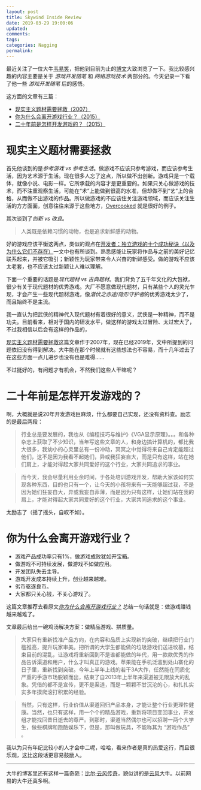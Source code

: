 ```yaml
---
layout: post
title: Skywind Inside Review
date: 2019-03-29 19:00:06
updated:
comments:
tags:
categories: Nagging
permalink:
---
```


最近关注了一位大牛[韦易笑](https://www.zhihu.com/people/skywind3000/activities)，把他到目前为止的[博文](http://www.skywind.me/blog/)大致浏览了一下。我比较感兴趣的内容主要是关于 *游戏开发随笔* 和 *网络游戏技术* 两部分的。今天记录一下看了他一些 *游戏开发随笔* 后的感悟。

这方面的文章有三篇：

- [现实主义题材需要拯救（2007）](http://www.skywind.me/blog/archives/457#more-457)
- [你为什么会离开游戏行业？（2015）](http://www.skywind.me/blog/archives/1259)
- [二十年前是怎样开发游戏的？（2015）](http://www.skywind.me/blog/archives/1250#more-1250)

# 现实主义题材需要拯救

首先他谈到的是*参考游戏 vs 参考生活*。做游戏不应该只参考游戏，而应该参考生活，因为艺术源于生活。现在很多人忘了这点，所以做不出创新。游戏只是一个载体，就像小说、电影一样。它所承载的内容才是更重要的。如果只关心做游戏的技术，而不注重观察生活，可能在“术”上能做到很高的水准，但却做不到“艺”上的合格，从而做不出游戏的作品。所以做游戏的不应该住关注游戏领域，而应该关注生活的方方面面，创意往往来源于这些地方，[Overcooked](https://en.wikipedia.org/wiki/Overcooked) 就是很好的例子。

其次谈到了*创新 vs 改良*。

> 人类既是依赖习惯的动物，也是追求新鲜感的动物。

好的游戏应该平衡这两点，类似的观点在[开发者：独立游戏的十个成功秘诀（以及为什么它们不存在）](https://www.gamasutra.com/blogs/PaulKilduffTaylor/20180824/325218/The_10_Secrets_to_Indie_Game_Success_and_Why_They_Do_Not_Exist.php)一文中也有所谈到。熟悉感能让玩家将作品与之前的美好记忆联系起来，并被它吸引；新颖性为玩家带来令人兴奋的新鲜感受。做的游戏不应该太老套，也不应该太过新颖让人难以理解。

下面一个重要的话题是*现代题材 vs 古典题材*。我们背负了五千年文化的大包袱，很少有关于现代题材的优秀游戏。大厂不愿意做现代题材，只有某些个人的灵光乍现，才会产生一些现代题材游戏，像*潜伏之赤途/隐形守护者*的优秀游戏太少了，而且始终不是主流。

我一直认为把武侠的精神代入现代题材有着很好的意义，武侠是一种精神，而不是功夫。目前看来，相对于国内的研发水平，做这样的游戏太过冒险、太过宏大了，不过我相信以后会有这样的作品的，

[现实主义题材需要拯救](http://www.skywind.me/blog/archives/457#more-457)这篇文章作于2007年，现在已经2019年，文中所提到的问题依旧没有得到解决。大牛能在那个时候就有这些想法也不容易，而十几年过去了在这些方面一点儿进步也没有也是难得……

不过挺好的，有问题才有机会，不然我们这些人干嘛呢？

# 二十年前是怎样开发游戏的？

啊，大概就是说20年开发游戏巨麻烦，什么都要自己实现，还没有资料查。励志的是最后两段：

> 行业总是要发展的，我也从《编程技巧与维护》《VGA显示原理》。。。和各种杂志上获取了不少知识，当年写这些文章的人，和身边搞计算机的，都比我大很多，我幼小的心灵里总有一份冲动，冥冥之中觉得将来自己肯定能超过他们，这不是因为我看不起她们，异或我狂妄自大，而是只有这样，站在她们肩上，才能对得起大家共同爱好的这个行业，大家共同追求的事业。

> 而今天，我会尽量利用业余时间，于各处培训游戏开发，帮助大家该如何实现各种东西，目的也只有一个，让今天的小孩将来有一天能够超过我，不是因为她们狂妄自大，异或我妄自菲薄，而是因为只有这样，让她们站在我的肩上，才能对得起大家共同爱好的这个行业，大家共同追求的这个事业。

太励志了（摇了摇头，自叹不如）。

# 你为什么会离开游戏行业？

- 游戏产品成功率只有1%，做游戏成败犹如开宝箱。
- 做游戏不可持续发展，做游戏不如做应用。
- 开发团队失去主导。
- 游戏开发成本持续上升，创业越来越难。
- 劣币驱逐良币。
- 大家都只关心钱，不关心游戏了。

这篇文章推荐去看原文[*你为什么会离开游戏行业？*](http://www.skywind.me/blog/archives/1259) 总结一句话就是：做游戏赚钱越来越难了。

文章最后给出一碗鸡汤解决方案：做精品游戏、拼质量。

> 大家只有重新找准产品方向，在内容和品质上实现新的突破，继续把行业门槛推高，提升玩家审美。把所谓的大学生都能做的垃圾游戏们送进坟墓，结束目前的混乱，让游戏将重新回到不是谁都能做的年代，用一款款优秀的作品告诉渠道和用户，什么才叫真正的游戏。苹果能在手机泛滥到处山寨化的日子里，重新找到突破。今年上半年上线的若干3A大作，任然能在同质化严重的手游市场脱颖而出，结束了自2013年上半年来渠道被无限放大的乱象。凭借的都不是宣传，更不是渠道，而是一颗颗不甘沉沦的心，和扎扎实实多年摸爬滚打积累的经验。

> 当然，只有这样，行业价值从渠道回归产品本身，才能让整个行业更理性健康。当然，也只有这样，用一个个的精品游戏，重新将项目变回事业，开发组才能找回昔日逝去的尊严。到那时，渠道当然偶尔也可以招聘一两个大学生，做些棋牌和跑酷娱乐下，但是，那叫做玩具，不能称其为 “游戏作品” 。

我以为只有年纪比较小的人才会中二呢，哈哈，看来作者是真的热爱这行，而且很乐观，这比这段话更容易鼓励人。

---

大牛的博客里还有这样一篇奇葩：[比尔·云风传奇](http://www.skywind.me/blog/archives/204)，貌似讲的是[云风](https://blog.codingnow.com/)大牛。以前网易的大牛还真多啊。
